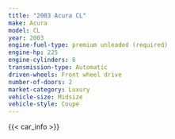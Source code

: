 ```yaml
---
title: "2003 Acura CL"
make: Acura
model: CL
year: 2003
engine-fuel-type: premium unleaded (required)
engine-hp: 225
engine-cylinders: 6
transmission-type: Automatic
driven-wheels: Front wheel drive
number-of-doors: 2
market-category: Luxury
vehicle-size: Midsize
vehicle-style: Coupe
---
```


{{< car_info >}}
